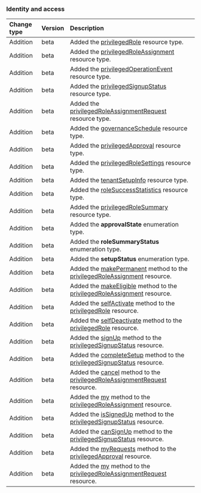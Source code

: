 ### Identity and access

| **Change type** | **Version** | **Description** |
|:---|:---|:---|
|Addition|beta|Added the [privilegedRole](https://docs.microsoft.com/en-us/graph/api/resources/privilegedRole?view=graph-rest-beta) resource type.|
|Addition|beta|Added the [privilegedRoleAssignment](https://docs.microsoft.com/en-us/graph/api/resources/privilegedRoleAssignment?view=graph-rest-beta) resource type.|
|Addition|beta|Added the [privilegedOperationEvent](https://docs.microsoft.com/en-us/graph/api/resources/privilegedOperationEvent?view=graph-rest-beta) resource type.|
|Addition|beta|Added the [privilegedSignupStatus](https://docs.microsoft.com/en-us/graph/api/resources/privilegedSignupStatus?view=graph-rest-beta) resource type.|
|Addition|beta|Added the [privilegedRoleAssignmentRequest](https://docs.microsoft.com/en-us/graph/api/resources/privilegedRoleAssignmentRequest?view=graph-rest-beta) resource type.|
|Addition|beta|Added the [governanceSchedule](https://docs.microsoft.com/en-us/graph/api/resources/governanceSchedule?view=graph-rest-beta) resource type.|
|Addition|beta|Added the [privilegedApproval](https://docs.microsoft.com/en-us/graph/api/resources/privilegedApproval?view=graph-rest-beta) resource type.|
|Addition|beta|Added the [privilegedRoleSettings](https://docs.microsoft.com/en-us/graph/api/resources/privilegedRoleSettings?view=graph-rest-beta) resource type.|
|Addition|beta|Added the [tenantSetupInfo](https://docs.microsoft.com/en-us/graph/api/resources/tenantSetupInfo?view=graph-rest-beta) resource type.|
|Addition|beta|Added the [roleSuccessStatistics](https://docs.microsoft.com/en-us/graph/api/resources/roleSuccessStatistics?view=graph-rest-beta) resource type.|
|Addition|beta|Added the [privilegedRoleSummary](https://docs.microsoft.com/en-us/graph/api/resources/privilegedRoleSummary?view=graph-rest-beta) resource type.|
|Addition|beta|Added the **approvalState** enumeration type.|
|Addition|beta|Added the **roleSummaryStatus** enumeration type.|
|Addition|beta|Added the **setupStatus** enumeration type.|
|Addition|beta|Added the [makePermanent](https://docs.microsoft.com/en-us/graph/api/privilegedRoleAssignment-makePermanent?view=graph-rest-beta) method to the [privilegedRoleAssignment](https://docs.microsoft.com/en-us/graph/api/resources/privilegedRoleAssignment?view=graph-rest-beta) resource.|
|Addition|beta|Added the [makeEligible](https://docs.microsoft.com/en-us/graph/api/privilegedRoleAssignment-makeEligible?view=graph-rest-beta) method to the [privilegedRoleAssignment](https://docs.microsoft.com/en-us/graph/api/resources/privilegedRoleAssignment?view=graph-rest-beta) resource.|
|Addition|beta|Added the [selfActivate](https://docs.microsoft.com/en-us/graph/api/privilegedRole-selfActivate?view=graph-rest-beta) method to the [privilegedRole](https://docs.microsoft.com/en-us/graph/api/resources/privilegedRole?view=graph-rest-beta) resource.|
|Addition|beta|Added the [selfDeactivate](https://docs.microsoft.com/en-us/graph/api/privilegedRole-selfDeactivate?view=graph-rest-beta) method to the [privilegedRole](https://docs.microsoft.com/en-us/graph/api/resources/privilegedRole?view=graph-rest-beta) resource.|
|Addition|beta|Added the [signUp](https://docs.microsoft.com/en-us/graph/api/privilegedSignupStatus-signUp?view=graph-rest-beta) method to the [privilegedSignupStatus](https://docs.microsoft.com/en-us/graph/api/resources/privilegedSignupStatus?view=graph-rest-beta) resource.|
|Addition|beta|Added the [completeSetup](https://docs.microsoft.com/en-us/graph/api/privilegedSignupStatus-completeSetup?view=graph-rest-beta) method to the [privilegedSignupStatus](https://docs.microsoft.com/en-us/graph/api/resources/privilegedSignupStatus?view=graph-rest-beta) resource.|
|Addition|beta|Added the [cancel](https://docs.microsoft.com/en-us/graph/api/privilegedRoleAssignmentRequest-cancel?view=graph-rest-beta) method to the [privilegedRoleAssignmentRequest](https://docs.microsoft.com/en-us/graph/api/resources/privilegedRoleAssignmentRequest?view=graph-rest-beta) resource.|
|Addition|beta|Added the [my](https://docs.microsoft.com/en-us/graph/api/privilegedRoleAssignment-my?view=graph-rest-beta) method to the [privilegedRoleAssignment](https://docs.microsoft.com/en-us/graph/api/resources/privilegedRoleAssignment?view=graph-rest-beta) resource.|
|Addition|beta|Added the [isSignedUp](https://docs.microsoft.com/en-us/graph/api/privilegedSignupStatus-isSignedUp?view=graph-rest-beta) method to the [privilegedSignupStatus](https://docs.microsoft.com/en-us/graph/api/resources/privilegedSignupStatus?view=graph-rest-beta) resource.|
|Addition|beta|Added the [canSignUp](https://docs.microsoft.com/en-us/graph/api/privilegedSignupStatus-canSignUp?view=graph-rest-beta) method to the [privilegedSignupStatus](https://docs.microsoft.com/en-us/graph/api/resources/privilegedSignupStatus?view=graph-rest-beta) resource.|
|Addition|beta|Added the [myRequests](https://docs.microsoft.com/en-us/graph/api/privilegedApproval-myRequests?view=graph-rest-beta) method to the [privilegedApproval](https://docs.microsoft.com/en-us/graph/api/resources/privilegedApproval?view=graph-rest-beta) resource.|
|Addition|beta|Added the [my](https://docs.microsoft.com/en-us/graph/api/privilegedRoleAssignmentRequest-my?view=graph-rest-beta) method to the [privilegedRoleAssignmentRequest](https://docs.microsoft.com/en-us/graph/api/resources/privilegedRoleAssignmentRequest?view=graph-rest-beta) resource.|
